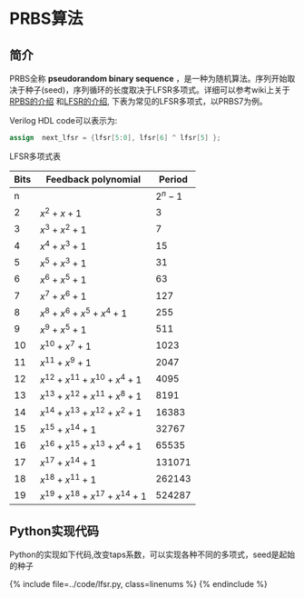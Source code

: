 # PRBS算法

## 简介
PRBS全称 **pseudorandom binary sequence** ，是一种为随机算法。序列开始取决于种子(seed)，序列循环的长度取决于LFSR多项式。详细可以参考wiki上关于
[RPBS的介绍](https://en.wikipedia.org/wiki/Pseudorandom_binary_sequence) 和[LFSR的介绍](https://en.wikipedia.org/wiki/Linear-feedback_shift_register), 下表为常见的LFSR多项式，以PRBS7为例。

Verilog HDL code可以表示为:

```verilog
assign  next_lfsr = {lfsr[5:0], lfsr[6] ^ lfsr[5] };
```


LFSR多项式表

|        Bits        |  Feedback polynomial                             |        Period        |   
|------------------- | ------------------------------------------------ | -------------------- | 
|n                   |                                                  | $2^n -1$             |  
|2                   |    $x^2 + x +1$                                  | 3                    | 
|3                   |    $x^3 + x^2 + 1$                               | 7                    | 
|4                   |    $x^4 + x^3 +1$                                | 15                   | 
|5                   |    $x^5 + x^3 +1$                                | 31                   | 
|6                   |    $x^6 + x^5 +1$                                | 63                   | 
|7                   |    $x^7 + x^6 +1$                                | 127                  | 
|8                   |    $x^8 + x^6 + x^5 +x^4+ 1$                     | 255                  | 
|9                   |    $x^9 + x^5 +1$                                | 511                  | 
|10                  |    $x^{10} + x^7 +1$                             | 1023                 | 
|11                  |    $x^{11} + x^9 +1$                             | 2047                 | 
|12                  |    $x^{12} + x^{11} + x^{10} +x^4+1$             | 4095                 | 
|13                  |    $x^{13} + x^{12} + x^{11} +x^8+1$             | 8191                 | 
|14                  |    $x^{14} + x^{13} + x^{12} +x^2+1$             | 16383                | 
|15                  |    $x^{15} + x^{14} +1$                          | 32767                | 
|16                  |    $x^{16} + x^{15} + x^{13}+x^4+1$              | 65535                | 
|17                  |    $x^{17} + x^{14} +1$                          | 131071               | 
|18                  |    $x^{18} + x^{11} +1$                          | 262143               | 
|19                  |    $x^{19} +x^{18}+x^{17}+x^{14}+1$              | 524287               | 

## Python实现代码

Python的实现如下代码,改变taps系数，可以实现各种不同的多项式，seed是起始的种子

{% include file=../code/lfsr.py, class=linenums %}
{% endinclude %}





